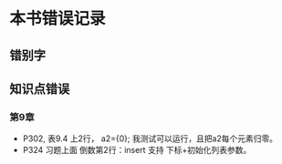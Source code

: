 # 本书错误记录


## 错别字


## 知识点错误

### 第9章

- P302, 表9.4 上2行， a2={0}; 我测试可以运行，且把a2每个元素归零。
- P324 习题上面 倒数第2行：insert 支持 下标+初始化列表参数。

